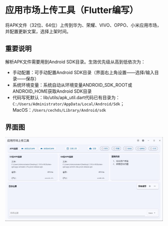 # 应用市场上传工具（Flutter编写）

将APK文件（32位、64位）上传到华为、荣耀、VIVO、OPPO、小米应用市场，并配置更新文案，选择上架时间。

## 重要说明

解析APK文件需要用到Android SDK目录。生效优先级从高到低依次为：
* 手动配置：可手动配置Android SDK目录（界面右上角设置——选择/输入目录——保存）
* 系统环境变量：系统自动从环境变量ANDROID_SDK_ROOT或ANDROID_HOME获取Android SDK目录
* 代码写死默认：lib/utils/apk_util.dart代码已有目录为：`C:/Users/Administrator/AppData/Local/Android/Sdk`；MacOS：`/Users/cechds/Library/Android/sdk`

## 界面图
![image](screenshot/p1.jpg) 
